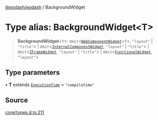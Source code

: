 [@eodash/eodash](../index.md) / BackgroundWidget

# Type alias: BackgroundWidget\<T\>

> **BackgroundWidget**\<`T`\>: `Omit`\<[`WebComponentWidget`](../interfaces/WebComponentWidget.md)\<`T`\>, `"layout"` \| `"title"`\> \| `Omit`\<[`InternalComponentWidget`](../interfaces/InternalComponentWidget.md), `"layout"` \| `"title"`\> \| `Omit`\<[`IFrameWidget`](../interfaces/IFrameWidget.md), `"layout"` \| `"title"`\> \| `Omit`\<[`FunctionalWidget`](../interfaces/FunctionalWidget.md), `"layout"`\>

## Type parameters

• **T** extends [`ExecutionTime`](ExecutionTime.md) = `"compiletime"`

## Source

[core/types.d.ts:211](https://github.com/eodash/eodash/blob/700e395/core/types.d.ts#L211)
